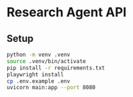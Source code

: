 # Research Agent API

## Setup

```bash
python -m venv .venv
source .venv/bin/activate
pip install -r requirements.txt
playwright install
cp .env.example .env
uvicorn main:app --port 8080
```
